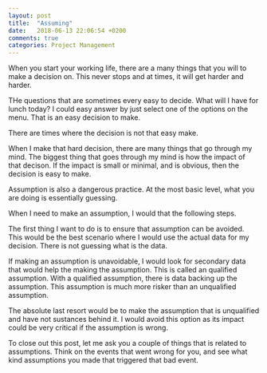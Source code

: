 ```yaml
---
layout: post
title:  "Assuming"
date:   2018-06-13 22:06:54 +0200
comments: true
categories: Project Management 
---
```


When you start your working life, there are a many things that you will to make a decision on. This never stops and at times, it will get harder and harder.

THe questions that are sometimes every easy to decide. What will I have for lunch today? I could easy answer by just select one of the options on the menu. That is an easy decision to make.

There are times where the decision is not that easy make.

When I make that hard decision, there are many things that go through my mind. The biggest thing that goes through my mind is how the impact of that decison. If the impact is small or minimal, and is obvious, then the decision is easy to make.

Assumption is also a dangerous practice. At the most basic level, what you are doing is essentially guessing.

When I need to make an assumption, I would that the following steps.

The first thing I want to do is to ensure that assumption can be avoided. This would be the best scenario where I would use the actual data for my decision. There is not guessing what is the data.

If making an assumption is unavoidable, I would look for secondary data that would help the making the assumption. This is called an qualified assumption. With a qualified assumption, there is data backing up the assumption. This assumption is much more risker than an unqualified assumption.

The absolute last resort would be to make the assumption that is unqualified and have not sustances behind it. I would avoid this option as its impact could be very critical if the assumption is wrong.

To close out this post, let me ask you a couple of things that is related to assumptions. Think on the events that went wrong for you, and see what kind assumptions you made that triggered that bad event.
